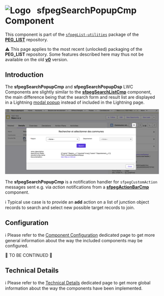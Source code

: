 # ![Logo](/media/Logo.png) &nbsp; **sfpegSearchPopupCmp** Component

This component is part of the [`sfpegList-utilities`](/help/sfpegListPkgUtilities.md) package
of the **[PEG_LIST](/README.md)** repository.

⚠️ This page applies to the most recent (unlocked) packaging of the **PEG_LIST** repository.
Some features described here may thus not be available on the old **[v0](https://github.com/pegros/PEG_LIST/tree/v0)** version.


## Introduction

The **sfpegSearchPopupCmp** and **sfpegSearchPopupDsp** LWC Components are slightly 
similar to the **[sfpegSearchListCmp](/help/sfpegSearchListCmp.md)** component, the
main difference being that the search form and result list are displayed in a Lightning
[modal popup](https://developer.salesforce.com/docs/component-library/bundle/lightning-modal/documentation)
instead of included in the Lightning page.

![sfpegSearchPopupCmp](/media/sfpegSearchPopupCmp.png)

The **sfpegSearchPopupCmp** is a notification handler for `sfpegCustomAction` messages
sent e.g. via *action* notifications from a **[sfpegActionBarCmp](/help/sfpegActionBarCmp.md)** 
component.

ℹ️ Typical use case is to provide an **add** action on a list of junction object records
to search and select new possible target records to join.


## Configuration

ℹ️ Please refer to the [Component Configuration](/help/configuration.md) dedicated page to 
get more general information about the way the included components may be configured. 

🚧 TO BE CONTINUED 🚧

## Technical Details

ℹ️ Please refer to the [Technical Details](/help/technical.md) dedicated page to 
get more global information about the way the components have been implemented.
